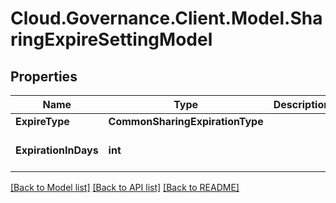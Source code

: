 # Cloud.Governance.Client.Model.SharingExpireSettingModel
## Properties

Name | Type | Description | Notes
------------ | ------------- | ------------- | -------------
**ExpireType** | **CommonSharingExpirationType** |  | [optional] 
**ExpirationInDays** | **int** |  | [optional] [default to 0]

[[Back to Model list]](../README.md#documentation-for-models) [[Back to API list]](../README.md#documentation-for-api-endpoints) [[Back to README]](../README.md)

